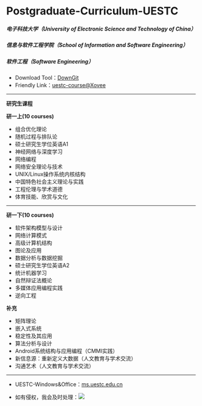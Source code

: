 # Postgraduate-Curriculum-UESTC
##### 电子科技大学（University of Electronic Science and Technology of China）
##### 信息与软件工程学院（School of Information and Software Engineering）
##### 软件工程（Software Engineering）
+ Download Tool：[DownGit](http://downgit.zhoudaxiaa.com/#/home)
+ Friendly Link：[uestc-course@Xovee](https://github.com/Xovee/uestc-course)
---

**研究生课程**

**研一上(10 courses)**
* 组合优化理论
* 随机过程与排队论
* 硕士研究生学位英语A1
* 神经网络与深度学习
* 网络编程
* 网络安全理论与技术
* UNIX/Linux操作系统内核结构
* 中国特色社会主义理论与实践
* 工程伦理与学术道德
* 体育技能、欣赏与文化

---
**研一下(10 courses)**
* 软件架构模型与设计
* 网络计算模式
* 高级计算机结构
* 图论及应用
* 数据分析与数据挖掘
* 硕士研究生学位英语A2
* 统计机器学习
* 自然辩证法概论
* 多媒体应用编程实践
* 逆向工程

**补充**
* 矩阵理论
* 嵌入式系统
* 稳定性及其应用
* 算法分析与设计
* Android系统结构与应用编程（CMMI实践）
* 新信息源：重新定义大数据（人文教育与学术交流）
* 沟通艺术（人文教育与学术交流）

---
+ UESTC-Windows&Office：[ms.uestc.edu.cn](http://ms.uestc.edu.cn/)

+ 如有侵权，我会及时处理：<a target="_blank" href="http://mail.qq.com/cgi-bin/qm_share?t=qm_mailme&email=ADQxMzU5NzkxNEBxcS5jb20" style="text-decoration:none;"><img src="http://rescdn.qqmail.com/zh_CN/htmledition/images/function/qm_open/ico_mailme_01.png"/></a>

